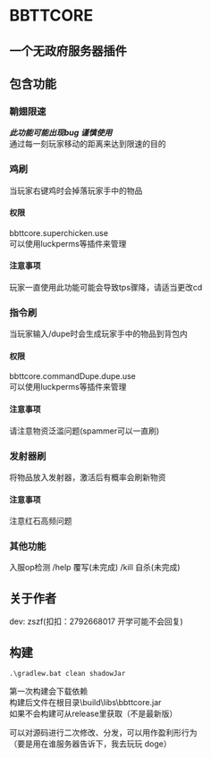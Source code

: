 # BBTTCORE

## 一个无政府服务器插件
## 包含功能
### 鞘翅限速
___此功能可能出现bug 谨慎使用___       
通过每一刻玩家移动的距离来达到限速的目的
### 鸡刷
当玩家右键鸡时会掉落玩家手中的物品
#### 权限
bbttcore.superchicken.use       
可以使用luckperms等插件来管理
#### 注意事项
玩家一直使用此功能可能会导致tps骤降，请适当更改cd
### 指令刷
当玩家输入/dupe时会生成玩家手中的物品到背包内
#### 权限
bbttcore.commandDupe.dupe.use		
可以使用luckperms等插件来管理
#### 注意事项
请注意物资泛滥问题(spammer可以一直刷)
### 发射器刷
将物品放入发射器，激活后有概率会刷新物资
#### 注意事项
注意红石高频问题
### 其他功能
入服op检测
/help 覆写(未完成)
/kill 自杀(未完成)

## 关于作者
dev: zszf(扣扣：2792668017 开学可能不会回复)

## 构建
```shell
.\gradlew.bat clean shadowJar
```
第一次构建会下载依赖      
构建后文件在根目录\build\libs\bbttcore.jar       
如果不会构建可从release里获取（不是最新版）

可以对源码进行二次修改、分发，可以用作盈利形行为        
（要是用在谁服务器告诉下，我去玩玩 doge）

